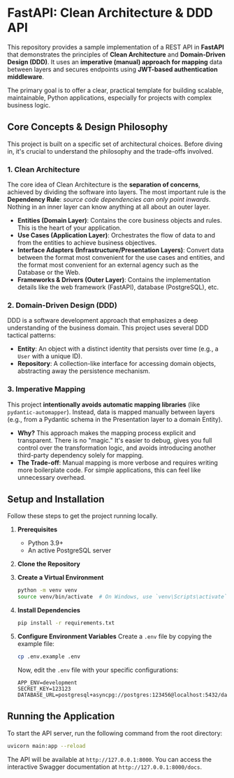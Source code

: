# FastAPI: Clean Architecture & DDD API

This repository provides a sample implementation of a REST API in **FastAPI** that demonstrates the principles of **Clean Architecture** and **Domain-Driven Design (DDD)**. It uses an **imperative (manual) approach for mapping** data between layers and secures endpoints using **JWT-based authentication middleware**.

The primary goal is to offer a clear, practical template for building scalable, maintainable, Python applications, especially for projects with complex business logic.

## Core Concepts & Design Philosophy

This project is built on a specific set of architectural choices. Before diving in, it's crucial to understand the philosophy and the trade-offs involved.

### 1. Clean Architecture

The core idea of Clean Architecture is the **separation of concerns**, achieved by dividing the software into layers. The most important rule is the **Dependency Rule**: *source code dependencies can only point inwards*. Nothing in an inner layer can know anything at all about an outer layer.

* **Entities (Domain Layer)**: Contains the core business objects and rules. This is the heart of your application.
* **Use Cases (Application Layer)**: Orchestrates the flow of data to and from the entities to achieve business objectives.
* **Interface Adapters (Infrastructure/Presentation Layers)**: Convert data between the format most convenient for the use cases and entities, and the format most convenient for an external agency such as the Database or the Web.
* **Frameworks & Drivers (Outer Layer)**: Contains the implementation details like the web framework (FastAPI), database (PostgreSQL), etc.

### 2. Domain-Driven Design (DDD)

DDD is a software development approach that emphasizes a deep understanding of the business domain. This project uses several DDD tactical patterns:

* **Entity**: An object with a distinct identity that persists over time (e.g., a `User` with a unique ID).
* **Repository**: A collection-like interface for accessing domain objects, abstracting away the persistence mechanism.

### 3. Imperative Mapping

This project **intentionally avoids automatic mapping libraries** (like `pydantic-automapper`). Instead, data is mapped manually between layers (e.g., from a Pydantic schema in the Presentation layer to a domain Entity).

* **Why?** This approach makes the mapping process explicit and transparent. There is no "magic." It's easier to debug, gives you full control over the transformation logic, and avoids introducing another third-party dependency solely for mapping.
* **The Trade-off**: Manual mapping is more verbose and requires writing more boilerplate code. For simple applications, this can feel like unnecessary overhead.

## Setup and Installation

Follow these steps to get the project running locally.

1.  **Prerequisites**
    * Python 3.9+
    * An active PostgreSQL server

2.  **Clone the Repository**

3.  **Create a Virtual Environment**
    ```bash
    python -m venv venv
    source venv/bin/activate  # On Windows, use `venv\Scripts\activate`
    ```

4.  **Install Dependencies**
    ```bash
    pip install -r requirements.txt
    ```

5.  **Configure Environment Variables**
    Create a `.env` file by copying the example file:
    ```bash
    cp .env.example .env
    ```
    Now, edit the `.env` file with your specific configurations:
    ```dotenv
    APP_ENV=development
    SECRET_KEY=123123
    DATABASE_URL=postgresql+asyncpg://postgres:123456@localhost:5432/database
    ```

## Running the Application

To start the API server, run the following command from the root directory:

```bash
uvicorn main:app --reload
```

The API will be available at `http://127.0.0.1:8000`. You can access the interactive Swagger documentation at `http://127.0.0.1:8000/docs`.
